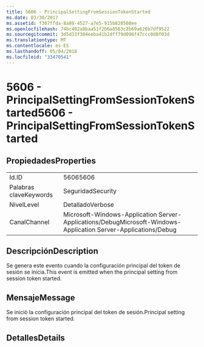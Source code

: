 ```yaml
---
title: 5606 - PrincipalSettingFromSessionTokenStarted
ms.date: 03/30/2017
ms.assetid: f307ffda-8a89-4527-a7e5-915b820508ee
ms.openlocfilehash: 74bc402a8baa51f2b6a8563c2b69a626b7df9522
ms.sourcegitcommit: 3d5d33f384eeba41b2dff79d096f47ccc8d8f03d
ms.translationtype: MT
ms.contentlocale: es-ES
ms.lasthandoff: 05/04/2018
ms.locfileid: "33470541"
---
```

# <a name="5606---principalsettingfromsessiontokenstarted"></a><span data-ttu-id="f529d-102">5606 - PrincipalSettingFromSessionTokenStarted</span><span class="sxs-lookup"><span data-stu-id="f529d-102">5606 - PrincipalSettingFromSessionTokenStarted</span></span>
## <a name="properties"></a><span data-ttu-id="f529d-103">Propiedades</span><span class="sxs-lookup"><span data-stu-id="f529d-103">Properties</span></span>  
  
|||  
|-|-|  
|<span data-ttu-id="f529d-104">Id.</span><span class="sxs-lookup"><span data-stu-id="f529d-104">ID</span></span>|<span data-ttu-id="f529d-105">5606</span><span class="sxs-lookup"><span data-stu-id="f529d-105">5606</span></span>|  
|<span data-ttu-id="f529d-106">Palabras clave</span><span class="sxs-lookup"><span data-stu-id="f529d-106">Keywords</span></span>|<span data-ttu-id="f529d-107">Seguridad</span><span class="sxs-lookup"><span data-stu-id="f529d-107">Security</span></span>|  
|<span data-ttu-id="f529d-108">Nivel</span><span class="sxs-lookup"><span data-stu-id="f529d-108">Level</span></span>|<span data-ttu-id="f529d-109">Detallado</span><span class="sxs-lookup"><span data-stu-id="f529d-109">Verbose</span></span>|  
|<span data-ttu-id="f529d-110">Canal</span><span class="sxs-lookup"><span data-stu-id="f529d-110">Channel</span></span>|<span data-ttu-id="f529d-111">Microsoft-Windows-Application Server-Applications/Debug</span><span class="sxs-lookup"><span data-stu-id="f529d-111">Microsoft-Windows-Application Server-Applications/Debug</span></span>|  
  
## <a name="description"></a><span data-ttu-id="f529d-112">Descripción</span><span class="sxs-lookup"><span data-stu-id="f529d-112">Description</span></span>  
 <span data-ttu-id="f529d-113">Se genera este evento cuando la configuración principal del token de sesión se inicia.</span><span class="sxs-lookup"><span data-stu-id="f529d-113">This event is emitted when the principal setting from session token started.</span></span>  
  
## <a name="message"></a><span data-ttu-id="f529d-114">Mensaje</span><span class="sxs-lookup"><span data-stu-id="f529d-114">Message</span></span>  
 <span data-ttu-id="f529d-115">Se inició la configuración principal del token de sesión.</span><span class="sxs-lookup"><span data-stu-id="f529d-115">Principal setting from session token started.</span></span>  
  
## <a name="details"></a><span data-ttu-id="f529d-116">Detalles</span><span class="sxs-lookup"><span data-stu-id="f529d-116">Details</span></span>
